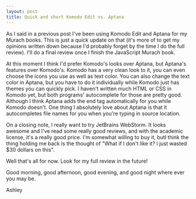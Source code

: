 ```yaml
---
layout: post
title: Quick and short Komodo Edit vs. Aptana
---
```


As I said in a previous post I've been using Komodo Edit and Aptana for my Murach books. This is just a quick update on that (it's more of to get my opinions written down because I'd probably forget by the time I do the full review). I'll do a final review once I finish the JavaScript Murach book.

At this moment I think I'd prefer Komodo's looks over Aptana, but Aptana's features over Komodo's. Komodo has a very clean look to it, you can even choose the icons you use as well as text color. You can also change the text color in Aptana, but you have to do it individually while Komodo just has themes you can quickly pick. I haven't written much HTML or CSS in Komodo yet, but both programs' autocomplete for those are pretty good. Although I think Aptana adds the end tag automatically for you while Komodo doesn't. One thing I absolutely love about Aptana is that it autocompletes file names for you when you're typing in source location.

On a closing note, I really want to try JetBrains WebStorm. It looks awesome and I've read some really good reviews, and with the academic license, it's a really good price. I'm somewhat willing to buy it, butI think the thing holding me back is the thought of "What if I don't like it? I just wasted $30 dollars on this".

Well that's all for now. Look for my full review in the future!

Good morning, good afternoon, good evening, and good night where ever you may be.

Ashley